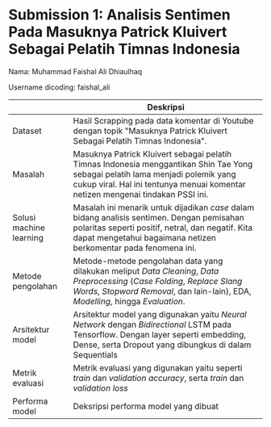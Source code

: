 # Submission 1: Analisis Sentimen Pada Masuknya Patrick Kluivert Sebagai Pelatih Timnas Indonesia

Nama: Muhammad Faishal Ali Dhiaulhaq

Username dicoding: faishal_ali

| | Deskripsi |
| ----------- | ----------- |
| Dataset | Hasil Scrapping pada data komentar di Youtube dengan topik "Masuknya Patrick Kluivert Sebagai Pelatih Timnas Indonesia". |
| Masalah | Masuknya Patrick Kluivert sebagai pelatih Timnas Indonesia menggantikan Shin Tae Yong sebagai pelatih lama menjadi polemik yang cukup viral. Hal ini tentunya menuai komentar netizen mengenai tindakan PSSI ini. |
| Solusi machine learning | Masalah ini menarik untuk dijadikan *case* dalam bidang analisis sentimen. Dengan pemisahan polaritas seperti positif, netral, dan negatif. Kita dapat mengetahui bagaimana netizen berkomentar pada fenomena ini. |
| Metode pengolahan | Metode-metode pengolahan data yang dilakukan meliput *Data Cleaning*, *Data Preprocessing* (*Case Folding*, *Replace Slang Words*, *Stopword Removal*, dan lain-lain), EDA, *Modelling*, hingga *Evaluation*.  |
| Arsitektur model | Arsitektur model yang digunakan yaitu *Neural Network* dengan *Bidirectional* LSTM pada Tensorflow. Dengan layer seperti embedding, Dense, serta Dropout yang dibungkus di dalam Sequentials |
| Metrik evaluasi | Metrik evaluasi yang digunakan yaitu seperti *train* dan *validation accuracy*, serta *train* dan *validation loss*|
| Performa model | Deksripsi performa model yang dibuat |
